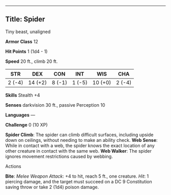 -------------------------
Title: Spider
-------------------------


Tiny beast, unaligned

**Armor Class** 12

**Hit Points** 1 (1d4 - 1)

**Speed** 20 ft., climb 20 ft.

| STR    | DEX     | CON     | INT     | WIS     | CHA
|---------| -------- |--------- |--------- |---------| --------
| 2 (-4)   | 14 (+2)   | 8 (-1)   | 1 (-5)   | 10 (+0)   | 2 (-4)

**Skills** Stealth +4

**Senses** darkvision 30 ft., passive Perception 10

**Languages** —

**Challenge** 0 (10 XP)


**Spider Climb**: The spider can climb difficult surfaces, including
upside down on ceilings, without needing to make an ability check.
**Web Sense**: While in contact with a web, the spider knows the
exact location of any other creature in contact with the same web.
**Web Walker**: The spider ignores movement restrictions caused
by webbing.


Actions

**Bite**: *Melee Weapon Attack*: +4 to hit, reach 5 ft.,
one creature. *Hit*: 1 piercing damage, and the target must succeed
on a DC 9 Constitution saving throw or take 2 (1d4) poison damage.

